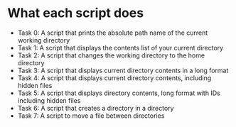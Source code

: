 # What each script does

* Task 0: A script that prints the absolute path name of the current working directory
* Task 1: A script that displays the contents list of your current directory
* Task 2: A script that changes the working directory to the home directory
* Task 3: A script that displays current directory contents in a long format
* Task 4: A script that displays current directory contents, including hidden files
* Task 5: A script that displays directory contents, long format with IDs including hidden files
* Task 6: A script that creates a directory in a directory
* Task 7: A script to move a file between directories
